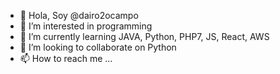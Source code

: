 - 👋 Hola, Soy @dairo2ocampo
- 👀 I’m interested in programming
- 🌱 I’m currently learning JAVA, Python, PHP7, JS, React, AWS
- 💞️ I’m looking to collaborate on Python
- 📫 How to reach me ...

<!---
dairo2ocampo/dairo2ocampo is a ✨ special ✨ repository because its `README.md` (this file) appears on your GitHub profile.
You can click the Preview link to take a look at your changes.
--->
